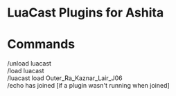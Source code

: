 LuaCast Plugins for Ashita
=======
Commands
=======
/unload luacast  
/load luacast  
/luacast load Outer_Ra_Kaznar_Lair_J06  
/echo has joined [if a plugin wasn't running when joined] 
